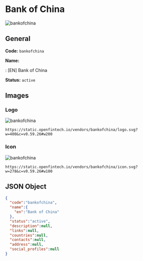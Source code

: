 
# Bank of China 
![bankofchina](https://static.openfintech.io/vendors/bankofchina/logo.svg?w=400&c=v0.59.26#w200)  

## General 
 
**Code:** `bankofchina` 
 
**Name:** 
 
:	[EN] Bank of China 
 
**Status:** `active` 
 

## Images 

### Logo 
 
![bankofchina](https://static.openfintech.io/vendors/bankofchina/logo.svg?w=400&c=v0.59.26#w200)  

```
https://static.openfintech.io/vendors/bankofchina/logo.svg?w=400&c=v0.59.26#w200
```  

### Icon 
 
![bankofchina](https://static.openfintech.io/vendors/bankofchina/icon.svg?w=278&c=v0.59.26#w100)  

```
https://static.openfintech.io/vendors/bankofchina/icon.svg?w=278&c=v0.59.26#w100
```  

## JSON Object 

```json
{
  "code":"bankofchina",
  "name":{
    "en":"Bank of China"
  },
  "status":"active",
  "description":null,
  "links":null,
  "countries":null,
  "contacts":null,
  "address":null,
  "social_profiles":null
}
```  
